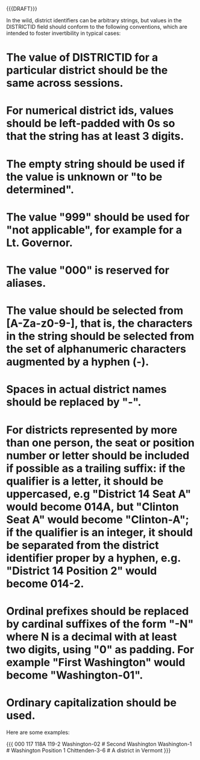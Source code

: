 {{{DRAFT}}}

In the wild, district identifiers can be arbitrary strings, but values in the DISTRICTID field should conform to the following conventions, which are intended to foster invertibility in typical cases:

# The value of DISTRICTID for a particular district should be the same across sessions.
# For numerical district ids, values should be left-padded with 0s so that the string has at least 3 digits.
# The empty string should be used if the value is unknown or "to be determined".
# The value "999" should be used for "not applicable", for example for a Lt. Governor. 
# The value "000" is reserved for aliases.
# The value should be selected from [A-Za-z0-9-], that is, the characters in the string should be selected from the set of alphanumeric characters augmented by a hyphen (-). 
# Spaces in actual district names should be replaced by "-".
# For districts represented by more than one person, the seat or position number or letter should be included if possible as a trailing suffix: if the qualifier is a letter, it should be uppercased, e.g "District 14 Seat A" would become 014A, but "Clinton Seat A" would become "Clinton-A"; if the qualifier is an integer, it should be separated from the district identifier proper by a hyphen, e.g. "District 14 Position 2" would become 014-2.
# Ordinal prefixes should be replaced by cardinal suffixes of the form "-N" where N is a decimal with at least two digits, using "0" as padding. For example "First Washington" would become "Washington-01".
# Ordinary capitalization should be used.

Here are some examples:

{{{
000
117
118A
119-2
Washington-02 # Second Washington
Washington-1  # Washington Position 1
Chittenden-3-6 # A district in Vermont
}}}
